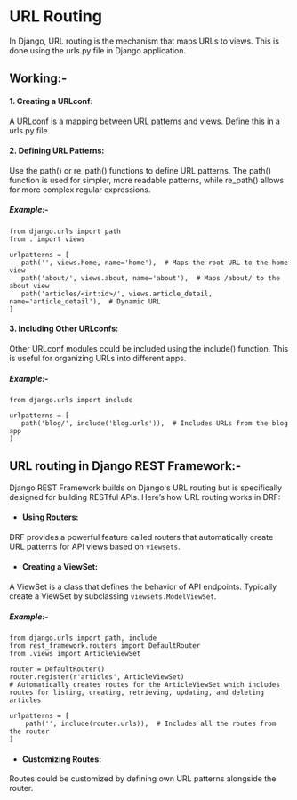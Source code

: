 # URL Routing
In Django, URL routing is the mechanism that maps URLs to views. This is done using the urls.py file in Django application.

## Working:-

#### 1. Creating a URLconf: 
A URLconf is a mapping between URL patterns and views. Define this in a urls.py file.

#### 2. Defining URL Patterns: 
Use the path() or re_path() functions to define URL patterns. The path() function is used for simpler, more readable patterns, while re_path() allows for more complex regular expressions.

##### Example:-
   
    from django.urls import path
    from . import views

    urlpatterns = [
       path('', views.home, name='home'),  # Maps the root URL to the home view
       path('about/', views.about, name='about'),  # Maps /about/ to the about view
       path('articles/<int:id>/', views.article_detail, name='article_detail'),  # Dynamic URL
    ]

#### 3. Including Other URLconfs: 
Other URLconf modules could be included using the include() function. This is useful for organizing URLs into different apps.

##### Example:-
    from django.urls import include

    urlpatterns = [
       path('blog/', include('blog.urls')),  # Includes URLs from the blog app
    ]

## URL routing in Django REST Framework:-
Django REST Framework builds on Django's URL routing but is specifically designed for building RESTful APIs. Here’s how URL routing works in DRF:

* #### Using Routers: 
DRF provides a powerful feature called routers that automatically create URL patterns for API views based on `viewsets`.

* #### Creating a ViewSet: 
A ViewSet is a class that defines the behavior of API endpoints. Typically create a ViewSet by subclassing `viewsets.ModelViewSet`.

##### Example:-
    from django.urls import path, include
    from rest_framework.routers import DefaultRouter
    from .views import ArticleViewSet

    router = DefaultRouter()
    router.register(r'articles', ArticleViewSet)  
    # Automatically creates routes for the ArticleViewSet which includes routes for listing, creating, retrieving, updating, and deleting articles

    urlpatterns = [
        path('', include(router.urls)),  # Includes all the routes from the router
    ]

* #### Customizing Routes: 
Routes could be customized by defining own URL patterns alongside the router.